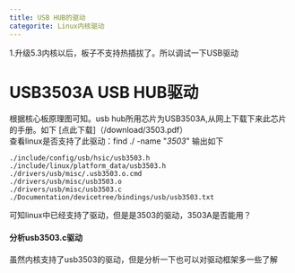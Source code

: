 ```yaml
---
title: USB HUB的驱动
categorite: Linux内核驱动  
---  
```

1.升级5.3内核以后，板子不支持热插拔了。所以调试一下USB驱动  


# USB3503A USB HUB驱动  
根据核心板原理图可知。usb hub所用芯片为USB3503A,从网上下载下来此芯片的手册。如下
[点此下载]（/download/3503.pdf）  
查看linux是否支持了此驱动：find ./ -name "*3503*" 输出如下  

    ./include/config/usb/hsic/usb3503.h
    ./include/linux/platform_data/usb3503.h
    ./drivers/usb/misc/.usb3503.o.cmd
    ./drivers/usb/misc/usb3503.o
    ./drivers/usb/misc/usb3503.c
    ./Documentation/devicetree/bindings/usb/usb3503.txt 
可知linux中已经支持了驱动，但是是3503的驱动，3503A是否能用？  
#### 分析usb3503.c驱动  
虽然内核支持了usb3503的驱动，但是分析一下也可以对驱动框架多一些了解  



 